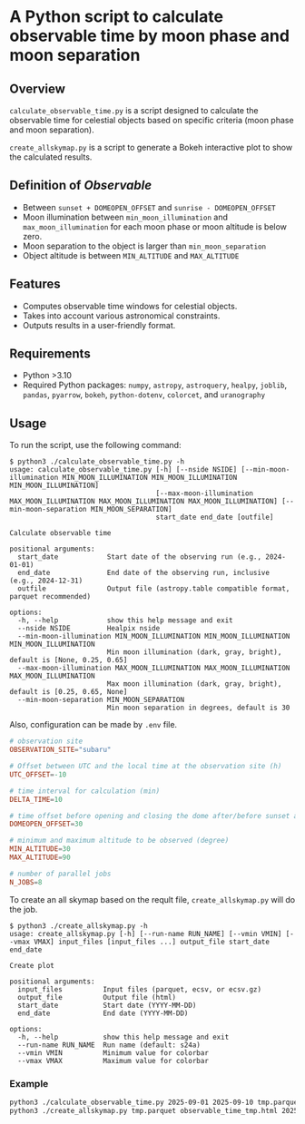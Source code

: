 # A Python script to calculate observable time by moon phase and moon separation

## Overview

`calculate_observable_time.py` is a script designed to calculate the observable time for celestial objects based on specific criteria (moon phase and moon separation).

`create_allskymap.py` is a script to generate a Bokeh interactive plot to show the calculated results.

## Definition of *Observable*

- Between `sunset + DOMEOPEN_OFFSET` and `sunrise - DOMEOPEN_OFFSET`
- Moon illumination between `min_moon_illumination` and `max_moon_illumination` for each moon phase or moon altitude is below zero.
- Moon separation to the object is larger than `min_moon_separation`
- Object altitude is between `MIN_ALTITUDE` and `MAX_ALTITUDE`

## Features

- Computes observable time windows for celestial objects.
- Takes into account various astronomical constraints.
- Outputs results in a user-friendly format.

## Requirements

- Python >3.10
- Required Python packages: `numpy`, `astropy`, `astroquery`, `healpy`, `joblib`, `pandas`, `pyarrow`, `bokeh`, `python-dotenv`, `colorcet`, and `uranography`

## Usage

To run the script, use the following command:
```console
$ python3 ./calculate_observable_time.py -h
usage: calculate_observable_time.py [-h] [--nside NSIDE] [--min-moon-illumination MIN_MOON_ILLUMINATION MIN_MOON_ILLUMINATION MIN_MOON_ILLUMINATION]
                                    [--max-moon-illumination MAX_MOON_ILLUMINATION MAX_MOON_ILLUMINATION MAX_MOON_ILLUMINATION] [--min-moon-separation MIN_MOON_SEPARATION]
                                    start_date end_date [outfile]

Calculate observable time

positional arguments:
  start_date            Start date of the observing run (e.g., 2024-01-01)
  end_date              End date of the observing run, inclusive (e.g., 2024-12-31)
  outfile               Output file (astropy.table compatible format, parquet recommended)

options:
  -h, --help            show this help message and exit
  --nside NSIDE         Healpix nside
  --min-moon-illumination MIN_MOON_ILLUMINATION MIN_MOON_ILLUMINATION MIN_MOON_ILLUMINATION
                        Min moon illumination (dark, gray, bright), default is [None, 0.25, 0.65]
  --max-moon-illumination MAX_MOON_ILLUMINATION MAX_MOON_ILLUMINATION MAX_MOON_ILLUMINATION
                        Max moon illumination (dark, gray, bright), default is [0.25, 0.65, None]
  --min-moon-separation MIN_MOON_SEPARATION
                        Min moon separation in degrees, default is 30
```

Also, configuration can be made by `.env` file.

```conf
# observation site
OBSERVATION_SITE="subaru"

# Offset between UTC and the local time at the observation site (h)
UTC_OFFSET=-10

# time interval for calculation (min)
DELTA_TIME=10

# time offset before opening and closing the dome after/before sunset and sunrise (min)
DOMEOPEN_OFFSET=30

# minimum and maximum altitude to be observed (degree)
MIN_ALTITUDE=30
MAX_ALTITUDE=90

# number of parallel jobs
N_JOBS=8
```

To create an all skymap based on the reqult file, `create_allskymap.py` will do the job.

```console
$ python3 ./create_allskymap.py -h
usage: create_allskymap.py [-h] [--run-name RUN_NAME] [--vmin VMIN] [--vmax VMAX] input_files [input_files ...] output_file start_date end_date

Create plot

positional arguments:
  input_files          Input files (parquet, ecsv, or ecsv.gz)
  output_file          Output file (html)
  start_date           Start date (YYYY-MM-DD)
  end_date             End date (YYYY-MM-DD)

options:
  -h, --help           show this help message and exit
  --run-name RUN_NAME  Run name (default: s24a)
  --vmin VMIN          Minimum value for colorbar
  --vmax VMAX          Maximum value for colorbar
```

### Example

```sh
python3 ./calculate_observable_time.py 2025-09-01 2025-09-10 tmp.parquet
python3 ./create_allskymap.py tmp.parquet observable_time_tmp.html 2025-09-01 2025-09-10 --run-name="test" --vmin=0 --vmax=100
```

